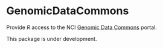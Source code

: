 # GenomicDataCommons

Provide _R_ access to the NCI [Genomic Data Commons][] portal.

This package is under development.

[Genomic Data Commons]: https://gdc-portal.nci.nih.gov/
